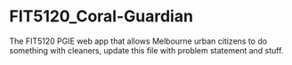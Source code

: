 # FIT5120_Coral-Guardian
The FIT5120 PGIE web app that allows Melbourne urban citizens to do something with cleaners, update this file with problem statement and stuff.
